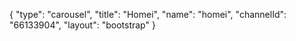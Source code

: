 {
    "type": "carousel",
    "title": "Homei",
    "name": "homei",
    "channelId": "66133904",
    "layout": "bootstrap"
}